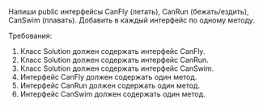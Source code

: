 
Напиши public интерфейсы CanFly (летать), CanRun (бежать/ездить), CanSwim (плавать).
Добавить в каждый интерфейс по одному методу.


Требования:
1.	Класс Solution должен содержать интерфейс CanFly.
2.	Класс Solution должен содержать интерфейс CanRun.
3.	Класс Solution должен содержать интерфейс CanSwim.
4.	Интерфейс CanFly должен содержать один метод.
5.	Интерфейс CanRun должен содержать один метод.
6.	Интерфейс CanSwim должен содержать один метод.


